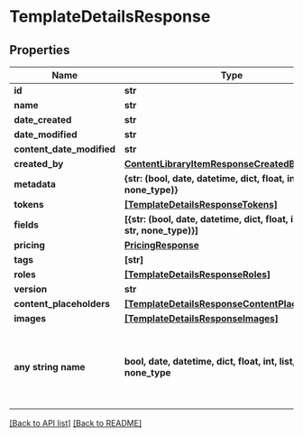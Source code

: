 # TemplateDetailsResponse


## Properties
Name | Type | Description | Notes
------------ | ------------- | ------------- | -------------
**id** | **str** |  | [optional] 
**name** | **str** |  | [optional] 
**date_created** | **str** |  | [optional] 
**date_modified** | **str** |  | [optional] 
**content_date_modified** | **str** |  | [optional] 
**created_by** | [**ContentLibraryItemResponseCreatedBy**](ContentLibraryItemResponseCreatedBy.md) |  | [optional] 
**metadata** | **{str: (bool, date, datetime, dict, float, int, list, str, none_type)}** |  | [optional] 
**tokens** | [**[TemplateDetailsResponseTokens]**](TemplateDetailsResponseTokens.md) |  | [optional] 
**fields** | **[{str: (bool, date, datetime, dict, float, int, list, str, none_type)}]** |  | [optional] 
**pricing** | [**PricingResponse**](PricingResponse.md) |  | [optional] 
**tags** | **[str]** |  | [optional] 
**roles** | [**[TemplateDetailsResponseRoles]**](TemplateDetailsResponseRoles.md) |  | [optional] 
**version** | **str** |  | [optional] 
**content_placeholders** | [**[TemplateDetailsResponseContentPlaceholders]**](TemplateDetailsResponseContentPlaceholders.md) |  | [optional] 
**images** | [**[TemplateDetailsResponseImages]**](TemplateDetailsResponseImages.md) |  | [optional] 
**any string name** | **bool, date, datetime, dict, float, int, list, str, none_type** | any string name can be used but the value must be the correct type | [optional]

[[Back to API list]](../README.md#documentation-for-api-endpoints) [[Back to README]](../README.md)


